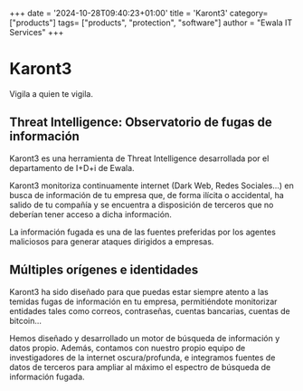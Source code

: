 +++
date = '2024-10-28T09:40:23+01:00'
title = 'Karont3'
category= ["products"]
tags= ["products", "protection", "software"]
author = "Ewala IT Services"
+++


# Karont3

Vigila a quien te vigila.

## Threat Intelligence: Observatorio de fugas de información

Karont3 es una herramienta de Threat Intelligence desarrollada por el departamento de I+D+i de Ewala.

Karont3 monitoriza continuamente internet (Dark Web, Redes Sociales...) en busca de información de  tu empresa que, de forma ilícita o accidental, ha salido de tu compañía y se encuentra a disposición de terceros que no deberían tener acceso a dicha información.

La información fugada es una de las fuentes preferidas por los agentes maliciosos para generar ataques dirigidos a empresas.

## Múltiples orígenes e identidades

Karont3 ha sido diseñado para que puedas estar siempre atento a las temidas fugas de información en tu empresa, permitiéndote monitorizar entidades tales como correos, contraseñas, cuentas bancarias, cuentas de bitcoin...

Hemos diseñado y desarrollado un motor de búsqueda de información y datos propio.
Además, contamos con nuestro propio equipo de investigadores de la internet oscura/profunda, e integramos fuentes de datos de terceros para ampliar al máximo el espectro de búsqueda de información fugada.
